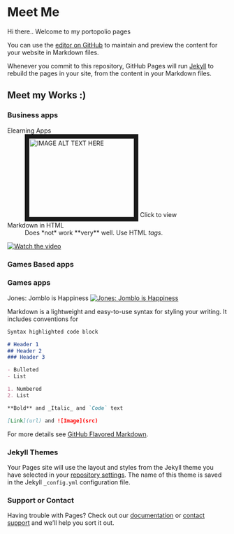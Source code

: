 # Meet Me

Hi there..
Welcome to my portopolio pages

You can use the [editor on GitHub](https://github.com/rendi88/portopolio/edit/master/index.md) to maintain and preview the content for your website in Markdown files.

Whenever you commit to this repository, GitHub Pages will run [Jekyll](https://jekyllrb.com/) to rebuild the pages in your site, from the content in your Markdown files.


## Meet my Works :)

### Business apps

<dl>
  <dt>Elearning Apps</dt>
  <dd><a href="http://www.youtube.com/watch?feature=player_embedded&v=nS2rutFMysE
" target="_blank"><img src="http://img.youtube.com/vi/nS2rutFMysE/0.jpg" 
alt="IMAGE ALT TEXT HERE" width="240" height="180" border="10" /></a>
Click to view
</dd>

  <dt>Markdown in HTML</dt>
  <dd>Does *not* work **very** well. Use HTML <em>tags</em>.</dd>
</dl>


[![Watch the video](https://github.com/rendi88/portopolio/img/elearning.jpg)]()

### Games Based apps

### Games apps
Jones: Jomblo is Happiness
[![Jones: Jomblo is Happiness](https://github.com/rendi88/portopolio/img/jones.jpg)](https://www.youtube.com/watch?v=nS2rutFMysE)



Markdown is a lightweight and easy-to-use syntax for styling your writing. It includes conventions for

```markdown
Syntax highlighted code block

# Header 1
## Header 2
### Header 3

- Bulleted
- List

1. Numbered
2. List

**Bold** and _Italic_ and `Code` text

[Link](url) and ![Image](src)
```

For more details see [GitHub Flavored Markdown](https://guides.github.com/features/mastering-markdown/).

### Jekyll Themes

Your Pages site will use the layout and styles from the Jekyll theme you have selected in your [repository settings](https://github.com/rendi88/portopolio/settings). The name of this theme is saved in the Jekyll `_config.yml` configuration file.

### Support or Contact

Having trouble with Pages? Check out our [documentation](https://help.github.com/categories/github-pages-basics/) or [contact support](https://github.com/contact) and we’ll help you sort it out.


